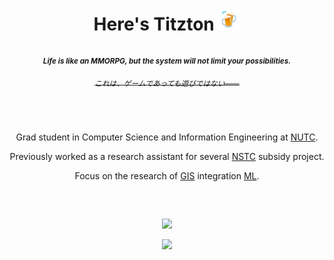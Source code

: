 <h1 align="center">Here's Titzton <img src="clinking_beer_mugs.gif" width="35"><p></p></h1>
<h4 align="center"><sub><em>Life is like an MMORPG, but the system will not limit your possibilities.</em></sub>
<h6 align="center"><strike><sup>これは、ゲームであっても遊びではない――</sup></strike></h6></h4>
<br>
<p align="center">Grad student in Computer Science and Information Engineering at <a href="https://www.nutc.edu.tw">NUTC</a>.</p>
<p align="center">Previously worked as a research assistant for several <a href="https://www.nstc.gov.tw">NSTC</a> subsidy project.</p>
<p align="center">Focus on the research of <a href="https://wikipedia.org/wiki/Geographic_information_system">GIS</a> integration <a href="https://wikipedia.org/wiki/Machine_learning">ML</a>.</p>
<h2></h2><br>
<p align="center">
  <a href="https://github.com/DenverCoder1/github-readme-streak-stats">
    <img src="https://github-readme-streak-stats.herokuapp.com/?user=titzton&theme=ayu-mirage"/>
  </a>
</p>
<p align="center">
  <a href="https://github.com/anuraghazra/github-readme-stats">
    <img src="https://github-readme-stats.vercel.app/api?username=titzton&theme=ayu-mirage&show_icons=true&count_private=true&hide=contribs"/>
  </a>
</p>
<!-- <p align="center">
  <a href="https://github.com/anuraghazra/github-readme-stats">
    <img src="https://github-readme-stats.vercel.app/api/top-langs/?username=titzton&&theme=ayu-mirage&layout=compact"/>
  </a>
</p> -->
<br>
